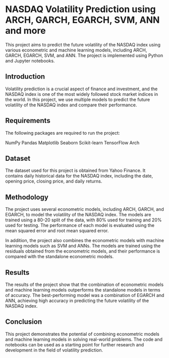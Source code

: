 # NASDAQ Volatility Prediction using ARCH, GARCH, EGARCH, SVM, ANN and more
This project aims to predict the future volatility of the NASDAQ index using various econometric and machine learning models, including ARCH, GARCH, EGARCH, SVM, and ANN. The project is implemented using Python and Jupyter notebooks.

## Introduction
Volatility prediction is a crucial aspect of finance and investment, and the NASDAQ index is one of the most widely followed stock market indices in the world. In this project, we use multiple models to predict the future volatility of the NASDAQ index and compare their performance.

## Requirements
The following packages are required to run the project:

NumPy
Pandas
Matplotlib
Seaborn
Scikit-learn
TensorFlow
Arch
## Dataset
The dataset used for this project is obtained from Yahoo Finance. It contains daily historical data for the NASDAQ index, including the date, opening price, closing price, and daily returns.

## Methodology
The project uses several econometric models, including ARCH, GARCH, and EGARCH, to model the volatility of the NASDAQ index. The models are trained using a 80-20 split of the data, with 80% used for training and 20% used for testing. The performance of each model is evaluated using the mean squared error and root mean squared error.

In addition, the project also combines the econometric models with machine learning models such as SVM and ANNs. The models are trained using the residuals obtained from the econometric models, and their performance is compared with the standalone econometric models.

## Results
The results of the project show that the combination of econometric models and machine learning models outperforms the standalone models in terms of accuracy. The best-performing model was a combination of EGARCH and ANN, achieving high accuracy in predicting the future volatility of the NASDAQ index.

## Conclusion
This project demonstrates the potential of combining econometric models and machine learning models in solving real-world problems. The code and notebooks can be used as a starting point for further research and development in the field of volatility prediction.
